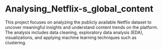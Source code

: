 # Analysing_Netflix-s_global_content
This project focuses on analyzing the publicly available Netflix dataset to uncover meaningful insights and understand content trends on the platform. The analysis includes data cleaning, exploratory data analysis (EDA), visualizations, and applying machine learning techniques such as clustering.
